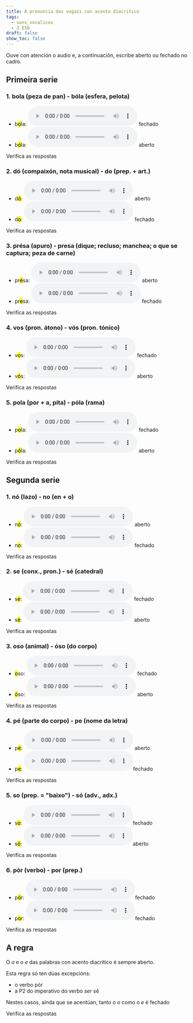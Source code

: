 ```yaml
---
title: A pronuncia das vogais con acento diacrítico
tags:
  - sons_vocalicos
  - 2 ESO
draft: false
show_toc: false
---
```

Ouve con atención o audio e, a continuación, escribe aberto ou fechado no cadro. 

## Primeira serie

### 1. bola (peza de pan) - bóla (esfera, pelota)

* b<mark>o</mark>la: <audio src="https://ilg.usc.es/pronuncia/mp3/b/1459.mp3" controls> </audio>  <e-answer>fechado</e-answer>
* b<mark>ó</mark>la: <audio src="https://ilg.usc.es/pronuncia/mp3/b/1460.mp3" controls> </audio>  <e-answer>aberto</e-answer>

<e-validate>Verifica as respostas</e-validate>

### 2. dó (compaixón, nota musical) - do (prep. + art.)

* d<mark>ó</mark>: <audio src="https://ilg.usc.es/pronuncia/mp3/d/3775.mp3" controls> </audio>  <e-answer>aberto</e-answer>
* d<mark>o</mark>: <audio src="https://ilg.usc.es/pronuncia/mp3/d/3774.mp3" controls> </audio>  <e-answer>fechado</e-answer>

<e-validate>Verifica as respostas</e-validate>

### 3. présa (apuro) - presa (dique; recluso; manchea; o que se captura; peza de carne)

* pr<mark>é</mark>sa: <audio src="https://ilg.usc.es/pronuncia/mp3/p/4041.mp3" controls> </audio>  <e-answer>aberto</e-answer>
* pr<mark>e</mark>sa: <audio src="https://ilg.usc.es/pronuncia/mp3/p/4040.mp3" controls> </audio>  <e-answer>fechado</e-answer>

<e-validate>Verifica as respostas</e-validate>

### 4. vos (pron. átono) - vós (pron. tónico)

* v<mark>o</mark>s: <audio src="https://ilg.usc.es/pronuncia/mp3/v/1317.mp3" controls> </audio>  <e-answer>fechado</e-answer>
* v<mark>ó</mark>s: <audio src="https://ilg.usc.es/pronuncia/mp3/v/1318.mp3" controls> </audio>  <e-answer>aberto</e-answer>

<e-validate>Verifica as respostas</e-validate>

### 5. pola (por + a, pita) - póla (rama)

* p<mark>o</mark>la: <audio src="https://ilg.usc.es/pronuncia/mp3/p/3008.mp3" controls> </audio>  <e-answer>fechado</e-answer>
* p<mark>ó</mark>la: <audio src="https://ilg.usc.es/pronuncia/mp3/p/3009.mp3" controls> </audio>  <e-answer>aberto</e-answer>

<e-validate>Verifica as respostas</e-validate>

## Segunda serie

### 1. nó (lazo) - no (en + o)

* n<mark>ó</mark>: <audio src="https://ilg.usc.es/pronuncia/mp3/n/756.mp3" controls> </audio>  <e-answer>aberto</e-answer>
* n<mark>o</mark>: <audio src="https://ilg.usc.es/pronuncia/mp3/n/752.mp3" controls> </audio>  <e-answer>fechado</e-answer>

<e-validate>Verifica as respostas</e-validate>

### 2. se (conx., pron.) - sé (catedral)

* s<mark>e</mark>: <audio src="https://ilg.usc.es/pronuncia/mp3/s/676.mp3" controls> </audio>  <e-answer>fechado</e-answer>
* s<mark>é</mark>: <audio src="https://ilg.usc.es/pronuncia/mp3/s/678.mp3" controls> </audio>  <e-answer>aberto</e-answer>

<e-validate>Verifica as respostas</e-validate>

### 3. oso (animal) - óso (do corpo)

* <mark>o</mark>so: <audio src="https://ilg.usc.es/pronuncia/mp3/o/1095.mp3" controls> </audio>  <e-answer>fechado</e-answer>
* <mark>ó</mark>so: <audio src="https://ilg.usc.es/pronuncia/mp3/o/1097.mp3" controls> </audio>  <e-answer>aberto</e-answer>

<e-validate>Verifica as respostas</e-validate>

### 4. pé (parte do corpo) - pe (nome da letra)

* p<mark>é</mark>: <audio src="https://ilg.usc.es/pronuncia/mp3/p/1239.mp3" controls> </audio>  <e-answer>aberto</e-answer>
* p<mark>e</mark>: <audio src="https://ilg.usc.es/pronuncia/mp3/p/1238.mp3" controls>  </audio><e-answer>fechado</e-answer>

<e-validate>Verifica as respostas</e-validate>

### 5. so (prep. = "baixo") - só (adv., adx.)

* s<mark>o</mark>: <audio src="https://ilg.usc.es/pronuncia/mp3/s/1866.mp3" controls> </audio><e-answer>fechado</e-answer>
* s<mark>ó</mark>: <audio src="https://ilg.usc.es/pronuncia/mp3/s/1867.mp3" controls>  </audio><e-answer>aberto</e-answer>

<e-validate>Verifica as respostas</e-validate>

### 6. pór (verbo) - por (prep.)

* p<mark>ó</mark>r: <audio src="https://ilg.usc.es/pronuncia/mp3/p/3301.mp3" controls> </audio><e-answer>fechado</e-answer>
* p<mark>o</mark>r: <audio src="https://ilg.usc.es/pronuncia/mp3/p/3300.mp3" controls>  </audio><e-answer>fechado</e-answer>

<e-validate>Verifica as respostas</e-validate>

## A regra

O *o* e o *e* das palabras con acento diacrítico é sempre <e-answer>aberto</e-answer>.

Esta regra só ten dúas excepcións:

* o verbo <e-answer>pór</e-answer>
* a P2 do imperativo do verbo *ser* <e-answer>sé</e-answer>

Nestes casos, aínda que se acentúan, tanto o *o* como o *e* é <e-answer>fechado</e-answer>

<e-validate>Verifica as respostas</e-validate>